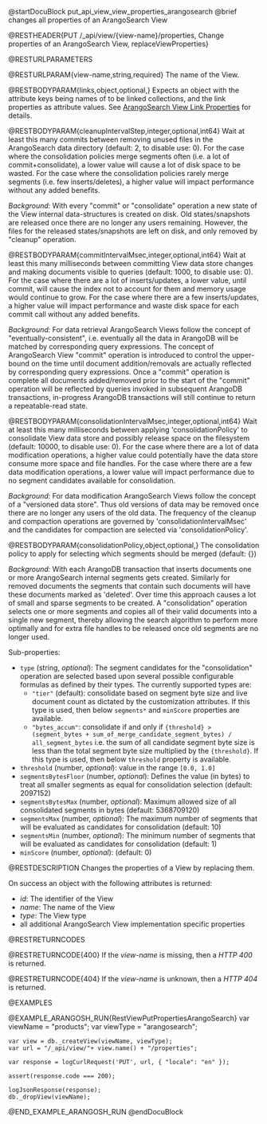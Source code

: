 @startDocuBlock put_api_view_view_properties_arangosearch
@brief changes all properties of an ArangoSearch View

@RESTHEADER{PUT /_api/view/{view-name}/properties, Change properties of an ArangoSearch View, replaceViewProperties}

@RESTURLPARAMETERS

@RESTURLPARAM{view-name,string,required}
The name of the View.

@RESTBODYPARAM{links,object,optional,}
Expects an object with the attribute keys being names of to be linked collections,
and the link properties as attribute values. See
[ArangoSearch View Link Properties](https://www.arangodb.com/docs/stable/arangosearch-views.html#link-properties)
for details.

@RESTBODYPARAM{cleanupIntervalStep,integer,optional,int64}
Wait at least this many commits between removing unused files in the
ArangoSearch data directory (default: 2, to disable use: 0).
For the case where the consolidation policies merge segments often (i.e. a lot
of commit+consolidate), a lower value will cause a lot of disk space to be
wasted.
For the case where the consolidation policies rarely merge segments (i.e. few
inserts/deletes), a higher value will impact performance without any added
benefits.

_Background:_
  With every "commit" or "consolidate" operation a new state of the View
  internal data-structures is created on disk.
  Old states/snapshots are released once there are no longer any users
  remaining.
  However, the files for the released states/snapshots are left on disk, and
  only removed by "cleanup" operation.

@RESTBODYPARAM{commitIntervalMsec,integer,optional,int64}
Wait at least this many milliseconds between committing View data store
changes and making documents visible to queries (default: 1000, to disable
use: 0).
For the case where there are a lot of inserts/updates, a lower value, until
commit, will cause the index not to account for them and memory usage would
continue to grow.
For the case where there are a few inserts/updates, a higher value will impact
performance and waste disk space for each commit call without any added
benefits.

_Background:_
  For data retrieval ArangoSearch Views follow the concept of
  "eventually-consistent", i.e. eventually all the data in ArangoDB will be
  matched by corresponding query expressions.
  The concept of ArangoSearch View "commit" operation is introduced to
  control the upper-bound on the time until document addition/removals are
  actually reflected by corresponding query expressions.
  Once a "commit" operation is complete all documents added/removed prior to
  the start of the "commit" operation will be reflected by queries invoked in
  subsequent ArangoDB transactions, in-progress ArangoDB transactions will
  still continue to return a repeatable-read state.

@RESTBODYPARAM{consolidationIntervalMsec,integer,optional,int64}
Wait at least this many milliseconds between applying 'consolidationPolicy' to
consolidate View data store and possibly release space on the filesystem
(default: 10000, to disable use: 0).
For the case where there are a lot of data modification operations, a higher
value could potentially have the data store consume more space and file handles.
For the case where there are a few data modification operations, a lower value
will impact performance due to no segment candidates available for
consolidation.

_Background:_
  For data modification ArangoSearch Views follow the concept of a
  "versioned data store". Thus old versions of data may be removed once there
  are no longer any users of the old data. The frequency of the cleanup and
  compaction operations are governed by 'consolidationIntervalMsec' and the
  candidates for compaction are selected via 'consolidationPolicy'.

@RESTBODYPARAM{consolidationPolicy,object,optional,}
The consolidation policy to apply for selecting which segments should be merged
(default: {})

_Background:_
  With each ArangoDB transaction that inserts documents one or more
  ArangoSearch internal segments gets created.
  Similarly for removed documents the segments that contain such documents
  will have these documents marked as 'deleted'.
  Over time this approach causes a lot of small and sparse segments to be
  created.
  A "consolidation" operation selects one or more segments and copies all of
  their valid documents into a single new segment, thereby allowing the
  search algorithm to perform more optimally and for extra file handles to be
  released once old segments are no longer used.

Sub-properties:
  - `type` (string, _optional_):
    The segment candidates for the "consolidation" operation are selected based
    upon several possible configurable formulas as defined by their types.
    The currently supported types are:
    - `"tier"` (default): consolidate based on segment byte size and live
      document count as dictated by the customization attributes. If this type
      is used, then below `segments*` and `minScore` properties are available.
    - `"bytes_accum"`: consolidate if and only if
      `{threshold} > (segment_bytes + sum_of_merge_candidate_segment_bytes) / all_segment_bytes`
      i.e. the sum of all candidate segment byte size is less than the total
      segment byte size multiplied by the `{threshold}`. If this type is used,
      then below `threshold` property is available.
  - `threshold` (number, _optional_): value in the range `[0.0, 1.0]`
  - `segmentsBytesFloor` (number, _optional_): Defines the value (in bytes) to
    treat all smaller segments as equal for consolidation selection
    (default: 2097152)
  - `segmentsBytesMax` (number, _optional_): Maximum allowed size of all
    consolidated segments in bytes (default: 5368709120)
  - `segmentsMax` (number, _optional_): The maximum number of segments that will
    be evaluated as candidates for consolidation (default: 10)
  - `segmentsMin` (number, _optional_): The minimum number of segments that will
    be evaluated as candidates for consolidation (default: 1)
  - `minScore` (number, _optional_): (default: 0)

@RESTDESCRIPTION
Changes the properties of a View by replacing them.

On success an object with the following attributes is returned:
- *id*: The identifier of the View
- *name*: The name of the View
- *type*: The View type
- all additional ArangoSearch View implementation specific properties

@RESTRETURNCODES

@RESTRETURNCODE{400}
If the *view-name* is missing, then a *HTTP 400* is returned.

@RESTRETURNCODE{404}
If the *view-name* is unknown, then a *HTTP 404* is returned.

@EXAMPLES

@EXAMPLE_ARANGOSH_RUN{RestViewPutPropertiesArangoSearch}
    var viewName = "products";
    var viewType = "arangosearch";

    var view = db._createView(viewName, viewType);
    var url = "/_api/view/"+ view.name() + "/properties";

    var response = logCurlRequest('PUT', url, { "locale": "en" });

    assert(response.code === 200);

    logJsonResponse(response);
    db._dropView(viewName);
@END_EXAMPLE_ARANGOSH_RUN
@endDocuBlock
